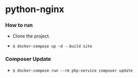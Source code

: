 # python-nginx

### How to run 

* Clone the project.

* ```$ docker-compose up -d --build site``` 


### Composer Update

* ```$ docker-compose run --rm php-service composer update``` 
